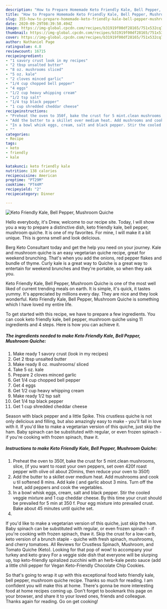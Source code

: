 ```yaml
---
description: "How to Prepare Homemade Keto Friendly Kale, Bell Pepper, Mushroom Quiche"
title: "How to Prepare Homemade Keto Friendly Kale, Bell Pepper, Mushroom Quiche"
slug: 355-how-to-prepare-homemade-keto-friendly-kale-bell-pepper-mushroom-quiche
date: 2020-09-29T08:39:50.494Z
image: https://img-global.cpcdn.com/recipes/b31919f00df28165/751x532cq70/keto-friendly-kale-bell-pepper-mushroom-quiche-recipe-main-photo.jpg
thumbnail: https://img-global.cpcdn.com/recipes/b31919f00df28165/751x532cq70/keto-friendly-kale-bell-pepper-mushroom-quiche-recipe-main-photo.jpg
cover: https://img-global.cpcdn.com/recipes/b31919f00df28165/751x532cq70/keto-friendly-kale-bell-pepper-mushroom-quiche-recipe-main-photo.jpg
author: Nathaniel Page
ratingvalue: 4.8
reviewcount: 16715
recipeingredient:
- "1 savory crust look in my recipes"
- "2 tbsp unsalted butter"
- "8 oz. mushrooms sliced"
- "5 oz. kale"
- "2 cloves minced garlic"
- "1/4 cup chopped bell pepper"
- "4 eggs"
- "1/2 cup heavy whipping cream"
- "1/2 tsp salt"
- "1/4 tsp black pepper"
- "1 cup shredded cheddar cheese"
recipeinstructions:
- "Preheat the oven to 350f, bake the crust for 5 mint.clean mushrooms, slice, (if you want to roast your own peppers, set oven 420f roast pepper with olive oil about 20mins, then reduce your oven to 350f)"
- "Add the butter to a skillet over medium heat. Add mushrooms and cook u til softened 8 mins. Add kale ( and garlic about 3 mins. Turn off the heat, add peppers and cook the vegetables."
- "In a bowl whisk eggs, cream, salt and black pepper. Stir the cooled veggie mixture and 1 cup cheddar cheese. By this time your crust should be prevailed for 5 min at 350 f. Pour egg mixture into prevailed crust. Bake about 45 minutes until quiche set."
- ""
categories:
- Recipe
tags:
- keto
- friendly
- kale

katakunci: keto friendly kale 
nutrition: 138 calories
recipecuisine: American
preptime: "PT29M"
cooktime: "PT44M"
recipeyield: "2"
recipecategory: Dinner

---
```



![Keto Friendly Kale, Bell Pepper, Mushroom Quiche](https://img-global.cpcdn.com/recipes/b31919f00df28165/751x532cq70/keto-friendly-kale-bell-pepper-mushroom-quiche-recipe-main-photo.jpg)

Hello everybody, it's Drew, welcome to our recipe site. Today, I will show you a way to prepare a distinctive dish, keto friendly kale, bell pepper, mushroom quiche. It is one of my favorites. For mine, I will make it a bit unique. This is gonna smell and look delicious.

Berg Keto Consultant today and get the help you need on your journey. Kale and mushroom quiche is an easy vegetarian quiche recipe, great for weekend brunching. That&#39;s when you add the onions, red pepper flakes and bundle of thyme. Curly kale is a great way to Quiche is a great way to entertain for weekend brunches and they&#39;re portable, so when they ask you.

Keto Friendly Kale, Bell Pepper, Mushroom Quiche is one of the most well liked of current trending meals on earth. It is simple, it's quick, it tastes yummy. It's appreciated by millions every day. They are nice and they look wonderful. Keto Friendly Kale, Bell Pepper, Mushroom Quiche is something which I have loved my entire life.


To get started with this recipe, we have to prepare a few ingredients. You can cook keto friendly kale, bell pepper, mushroom quiche using 11 ingredients and 4 steps. Here is how you can achieve it.

<!--inarticleads1-->

##### The ingredients needed to make Keto Friendly Kale, Bell Pepper, Mushroom Quiche:

1. Make ready 1 savory crust (look in my recipes)
1. Get 2 tbsp unsalted butter
1. Make ready 8 oz. mushrooms/ sliced
1. Take 5 oz. kale
1. Prepare 2 cloves minced garlic
1. Get 1/4 cup chopped bell pepper
1. Get 4 eggs
1. Get 1/2 cup heavy whipping cream
1. Make ready 1/2 tsp salt
1. Get 1/4 tsp black pepper
1. Get 1 cup shredded cheddar cheese


Season with black pepper and a little Spike. This crustless quiche is not only delicious and filling, but also amazingly easy to make - you&#39;ll fall in love with it. If you&#39;d like to make a vegetarian version of this quiche, just skip the ham. Baby spinach can be substituted with regular, or even frozen spinach - if you&#39;re cooking with frozen spinach, thaw it. 

<!--inarticleads2-->

##### Instructions to make Keto Friendly Kale, Bell Pepper, Mushroom Quiche:

1. Preheat the oven to 350f, bake the crust for 5 mint.clean mushrooms, slice, (if you want to roast your own peppers, set oven 420f roast pepper with olive oil about 20mins, then reduce your oven to 350f)
1. Add the butter to a skillet over medium heat. Add mushrooms and cook u til softened 8 mins. Add kale ( and garlic about 3 mins. Turn off the heat, add peppers and cook the vegetables.
1. In a bowl whisk eggs, cream, salt and black pepper. Stir the cooled veggie mixture and 1 cup cheddar cheese. By this time your crust should be prevailed for 5 min at 350 f. Pour egg mixture into prevailed crust. Bake about 45 minutes until quiche set.
1. 


If you&#39;d like to make a vegetarian version of this quiche, just skip the ham. Baby spinach can be substituted with regular, or even frozen spinach - if you&#39;re cooking with frozen spinach, thaw it. Skip the crust for a low-carb, keto version of a brunch staple - quiche with fresh spinach, mushrooms, and cherry tomatoes. All Reviews for Crustless Spinach, Mushroom, and Tomato Quiche (Keto). Looking for that pop of wow! to accompany your turkey and keto gravy For a veggie side dish that everyone will be slurping up, top keto-friendly spiralized zucchini with an herb-kale pesto sauce (add a little chili pepper for Vegan Keto-Friendly Chocolate Chip Cookies. 

So that's going to wrap it up with this exceptional food keto friendly kale, bell pepper, mushroom quiche recipe. Thanks so much for reading. I am confident you will make this at home. There's gonna be more interesting food at home recipes coming up. Don't forget to bookmark this page on your browser, and share it to your loved ones, friends and colleague. Thanks again for reading. Go on get cooking!
